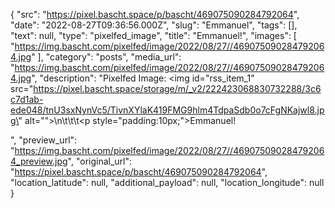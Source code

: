 {
  "src": "https://pixel.bascht.space/p/bascht/469075090284792064",
  "date": "2022-08-27T09:36:56.000Z",
  "slug": "Emmanuel",
  "tags": [],
  "text": null,
  "type": "pixelfed_image",
  "title": "Emmanuel!",
  "images": [
    "https://img.bascht.com/pixelfed/image/2022/08/27//469075090284792064.jpg"
  ],
  "category": "posts",
  "media_url": "https://img.bascht.com/pixelfed/image/2022/08/27//469075090284792064.jpg",
  "description": "Pixelfed Image: <img id=\"rss_item_1\" src=\"https://pixel.bascht.space/storage/m/_v2/222423068830732288/3c6c7d1ab-ede048/tnU3sxNynVc5/TivnXYlaK419FMG9hlm4TdpaSdb0o7cFgNKajwl8.jpg\" alt=\"\">\n\t\t\t<p style=\"padding:10px;\">Emmanuel!</p>",
  "preview_url": "https://img.bascht.com/pixelfed/image/2022/08/27//469075090284792064_preview.jpg",
  "original_url": "https://pixel.bascht.space/p/bascht/469075090284792064",
  "location_latitude": null,
  "additional_payload": null,
  "location_longitude": null
}